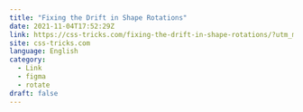 ```yaml
---
title: "Fixing the Drift in Shape Rotations"
date: 2021-11-04T17:52:29Z
link: https://css-tricks.com/fixing-the-drift-in-shape-rotations/?utm_medium=RSS&utm_source=news.12bit.vn
site: css-tricks.com
language: English
category:
  - Link
  - figma
  - rotate
draft: false
---
```

